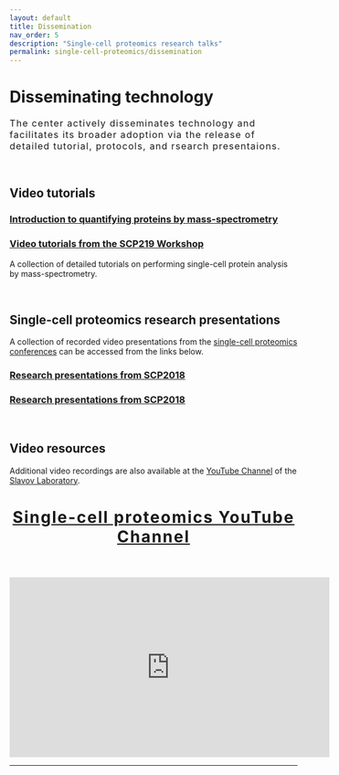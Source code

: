 ```yaml
---
layout: default
title: Dissemination
nav_order: 5
description: "Single-cell proteomics research talks"
permalink: single-cell-proteomics/dissemination
---
```


# Disseminating technology 
<div style="font-size:16px; font-weight: 400; letter-spacing: 1.3px;"> 
The center actively disseminates technology and facilitates its broader adoption via the release of detailed tutorial, protocols, and rsearch presentaions. 
</div>

&nbsp;


## Video tutorials 
### [Introduction to quantifying proteins by mass-spectrometry](https://youtu.be/P0-_gDUNikc)

### [Video tutorials from the SCP219 Workshop](https://www.youtube.com/playlist?list=PLHLRxq8iKFsLJey2MshSlUhg1lGAj0dLW)
A collection of detailed tutorials on performing single-cell protein analysis by mass-spectrometry. 

&nbsp;


## Single-cell proteomics research presentations
A collection of recorded video presentations from the [single-cell proteomics conferences](http://single-cell.net/) can be accessed from the links below. 

### [Research presentations from SCP2018](https://www.youtube.com/playlist?list=PLHLRxq8iKFsK-F_1832c1TLT2Qc4Fo4DB)

### [Research presentations from SCP2018](https://www.youtube.com/playlist?list=PLHLRxq8iKFsJxMcKhguyKMSI7vaIYTYsV)


&nbsp;



## Video resources 
Additional video recordings are also available at the [YouTube Channel](https://www.youtube.com/c/NikolaiSlavovResearch) of the [Slavov Laboratory](http://slavovlab.net).


<h2 style="letter-spacing: 2px; font-size: 28px; text-align: center;" id="single-cell-proteomics-videos">
<a href="https://www.youtube.com/c/NikolaiSlavovResearch">Single-cell proteomics YouTube Channel</a>
</h2>

&nbsp;

<div style="align: center;">
<iframe width="560" align="center" height="315" src="https://www.youtube.com/embed/NNLh4nE687I" frameborder="0" allow="accelerometer; autoplay; encrypted-media; gyroscope; picture-in-picture" allowfullscreen></iframe>
</div>


------------